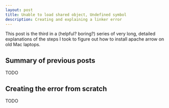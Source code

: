 ```yaml
---
layout: post
title: Unable to load shared object, Undefined symbol
description: Creating and explaining a linker error
---
```


This post is the third in a (helpful? boring?) series of very long,
detailed explanations of the steps I took to figure out how to install
apache arrow on old Mac laptops.

## Summary of previous posts

TODO

## Creating the error from scratch

TODO
